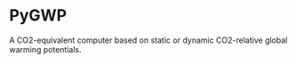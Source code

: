# PyGWP
A CO2-equivalent computer based on static or dynamic CO2-relative global warming potentials.
